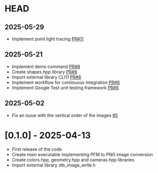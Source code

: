 # HEAD

## 2025-05-29
-  Implement point light tracing [PR#11](https://github.com/matteoilardi/Raytracer/pull/11)

## 2025-05-21
-   Implement demo command [PR#8](https://github.com/matteoilardi/Raytracer/pull/8)
-   Create shapes.hpp library [PR#8](https://github.com/matteoilardi/Raytracer/pull/8)
-   Import external library CLI11 [PR#8](https://github.com/matteoilardi/Raytracer/pull/8)
-   Implement workflow for continuous integration [PR#6](https://github.com/matteoilardi/Raytracer/pull/6)
-   Implement Google Test unit testing framework [PR#6](https://github.com/matteoilardi/Raytracer/pull/6)

## 2025-05-02
-   Fix an issue with the vertical order of the images [#5](https://github.com/matteoilardi/Raytracer/pull/5)


#   [0.1.0] - 2025-04-13
-   First release of the code
-   Create main executable implementing PFM to PNG image conversion
-   Create colors.hpp, geometry.hpp and cameras.hpp libraries
-   Import external library stb_image_write.h
